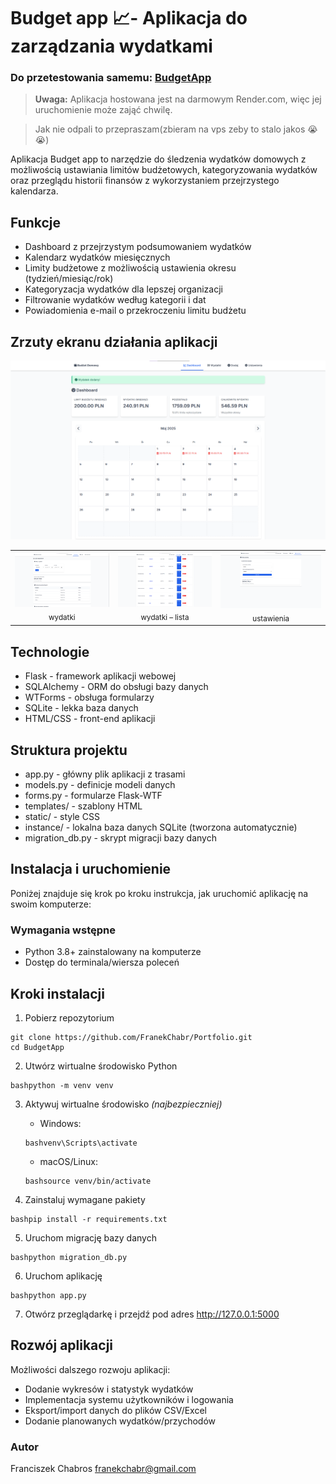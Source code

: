 # Budget app 📈- Aplikacja do zarządzania wydatkami

### Do przetestowania samemu: [BudgetApp](https://budgetapp-p2iq.onrender.com) 
> **Uwaga:** Aplikacja hostowana jest na darmowym Render.com, więc jej uruchomienie może zająć chwilę.

> Jak nie odpali to przepraszam(zbieram na vps zeby to stalo jakos 😭😭)

Aplikacja Budget app to narzędzie do śledzenia wydatków domowych z możliwością ustawiania limitów budżetowych, kategoryzowania wydatków oraz przeglądu historii finansów z wykorzystaniem przejrzystego kalendarza.

## Funkcje

-  Dashboard z przejrzystym podsumowaniem wydatków
-  Kalendarz wydatków miesięcznych
-  Limity budżetowe z możliwością ustawienia okresu (tydzień/miesiąc/rok)
-  Kategoryzacja wydatków dla lepszej organizacji
-  Filtrowanie wydatków według kategorii i dat
-  Powiadomienia e-mail o przekroczeniu limitu budżetu

## Zrzuty ekranu działania aplikacji

![dashboard](screenshots/dashboard1.png)

<table>
  <tr>
    <td align="center">
      <img src="screenshots/expenses.png" width="320"/><br/>
      <sub>wydatki</sub>
    </td>
    <td align="center">
      <img src="screenshots/expenses2.png" width="320"/><br/>
      <sub>wydatki – lista</sub>
    </td>
    <td align="center">
      <img src="screenshots/settings1.png" width="320"/><br/>
      <sub>ustawienia</sub>
    </td>
  </tr>
</table>



## Technologie

- Flask - framework aplikacji webowej
- SQLAlchemy - ORM do obsługi bazy danych
- WTForms - obsługa formularzy
- SQLite - lekka baza danych
- HTML/CSS - front-end aplikacji

## Struktura projektu

- app.py - główny plik aplikacji z trasami
- models.py - definicje modeli danych
- forms.py - formularze Flask-WTF
- templates/ - szablony HTML
- static/ - style CSS
- instance/ - lokalna baza danych SQLite (tworzona automatycznie)
- migration_db.py - skrypt migracji bazy danych

## Instalacja i uruchomienie
Poniżej znajduje się krok po kroku instrukcja, jak uruchomić aplikację na swoim komputerze:
### Wymagania wstępne
- Python 3.8+ zainstalowany na komputerze
- Dostęp do terminala/wiersza poleceń

## Kroki instalacji
1. Pobierz repozytorium
```
git clone https://github.com/FranekChabr/Portfolio.git
cd BudgetApp
```

2. Utwórz wirtualne środowisko Python
```
bashpython -m venv venv
```

3. Aktywuj wirtualne środowisko *(najbezpieczniej)*
    - Windows:
    ```
    bashvenv\Scripts\activate
    ```
    - macOS/Linux:
    ```
    bashsource venv/bin/activate
    ```

4. Zainstaluj wymagane pakiety
```
bashpip install -r requirements.txt
```

5. Uruchom migrację bazy danych
```
bashpython migration_db.py
```

6. Uruchom aplikację
```
bashpython app.py
```
7. Otwórz przeglądarkę i przejdź pod adres http://127.0.0.1:5000

## Rozwój aplikacji
Możliwości dalszego rozwoju aplikacji:

- Dodanie wykresów i statystyk wydatków
- Implementacja systemu użytkowników i logowania
- Eksport/import danych do plików CSV/Excel
- Dodanie planowanych wydatków/przychodów

### Autor
Franciszek Chabros 
franekchabr@gmail.com
